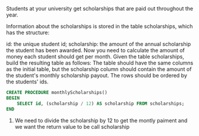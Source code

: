 Students at your university get scholarships that are paid out throughout the year.

Information about the scholarships is stored in the table scholarships, which has the structure:

id: the unique student id;
scholarship: the amount of the annual scholarship the student has been awarded.
Now you need to calculate the amount of money each student should get per month. Given the table scholarships, build the resulting table as follows: The table should have the same columns as the initial table, but the scholarship column should contain the amount of the student's monthly scholarship payout. The rows should be ordered by the students' ids.

``` sql
CREATE PROCEDURE monthlyScholarships()
BEGIN
	SELECT id, (scholarship / 12) AS scholarship FROM scholarships;
END
```

1. We need to divide the scholarship by 12 to get the montly paiment and we want the return value to be call scholarship
